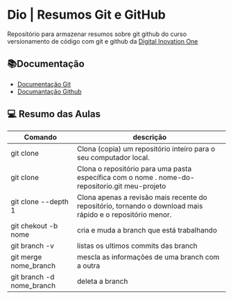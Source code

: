 # Dio | Resumos Git e GitHub

Repositório para armazenar resumos sobre git github do curso versionamento de código com git e github da [Digital Inovation One](https://www.dio.me/) 

## 📚Documentação
- [Documentação Git](https://git-scm.com/doc)
- [Documantação Github](https://docs.github.com/pt)

## 💻 Resumo das Aulas

| Comando | descrição |
|------|----------|
|git clone <URL> | Clona (copia) um repositório inteiro para o seu computador local. 
git clone <URL> <pasta>	| Clona o repositório para uma pasta específica com o nome <pasta>. nome-do-repositorio.git meu-projeto |
git clone --depth 1 <URL> |	Clona apenas a revisão mais recente do repositório, tornando o download mais rápido e o repositório menor.
git chekout -b nome | cria e muda a branch que está trabalhando
git branch -v | listas os ultimos commits das branch
git merge nome_branch | mescla as informações de uma branch com a outra
git branch -d nome_branch | deleta a branch
